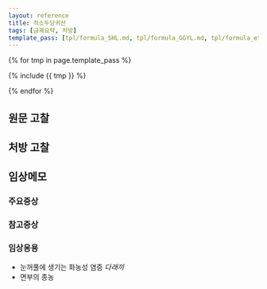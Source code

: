 ```yaml
---
layout: reference
title: 적소두당귀산
tags: [금궤요략, 처방]
template_pass: [tpl/formula_SHL.md, tpl/formula_GGYL.md, tpl/formula_etc.md]
---
```


{% for tmp in page.template_pass %}

{% include {{ tmp }} %}

{% endfor %}

## 원문 고찰

## 처방 고찰



## 임상메모



### 주요증상


### 참고증상



### 임상응용

* 눈꺼풀에 생기는 화농성 염증 _다래끼_
* 면부의 종농
